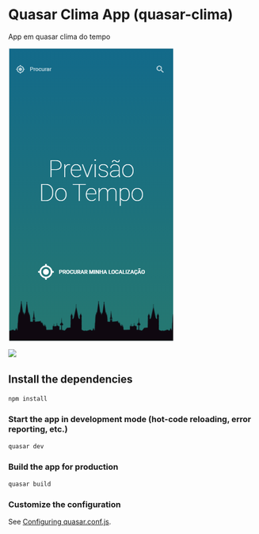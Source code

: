 # Quasar Clima App (quasar-clima)

App em quasar clima do tempo

![](/src/statics/Home.png)

![](/src/statics/quasar-previsão.png)

## Install the dependencies
```bash
npm install
```

### Start the app in development mode (hot-code reloading, error reporting, etc.)
```bash
quasar dev
```


### Build the app for production
```bash
quasar build
```

### Customize the configuration
See [Configuring quasar.conf.js](https://quasar.dev/quasar-cli/quasar-conf-js).
